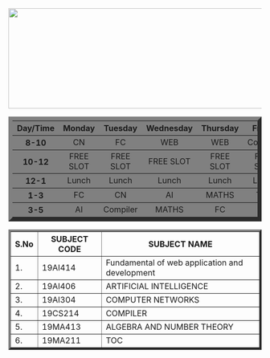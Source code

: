<!DOCTYPE html>
<html lang="en">
<head>
	<meta charset="UTF-8">
	<meta http-equiv="X-UA-Compatible" content="IE=edge">
	<meta name="viewport" content="width=device-width, initial-scale=1.0">
	<title>Timetable Sharon Sanjana S (212221040151) </title>
</head>
<body>
<center>
<img src="logo.png" width="900" height="200">
</center>
<table align="center" width="600" cellspacing="3" cellpadding="6" border="8" bgcolor="grey">
<th bgcolor="grey">Day/Time</th>
<th bgcolor="grey">Monday</th>
<th bgcolor="grey">Tuesday</th>
<th bgcolor="grey">Wednesday</th>
<th bgcolor="grey">Thursday</th>
<th bgcolor="grey">Friday</th>
</tr>

<tr align="center">
<th bgcolor="grey">8-10</th>
<td>CN</td>
<td>FC</td>
<td>WEB</td>
<td>WEB</td>
<td>Compiler</td>
</tr>

<tr align="center">
<th bgcolor="grey">10-12</th>
<td>FREE SLOT</td>
<td>FREE SLOT</td>
<td>FREE SLOT</td>
<td>FREE SLOT</td>
<td>FREE SLOT</td>
</tr>

<tr align="center">
<th bgcolor="grey">12-1</th>
<td>Lunch</td>
<td>Lunch</td>
<td>Lunch</td>
<td>Lunch</td>
<td>Lunch</td>
</tr>
<tr align="center">
	<th bgcolor="grey">1-3</th>
	<td>FC</td>
	<td>CN</td>
	<td>AI</td>
	<td>MATHS</td>
	<td>TOC</td>
	</tr>
	<tr align="center">
		<th bgcolor="grey">3-5</th>
		<td>AI</td>
		<td>Compiler</td>
		<td>MATHS</td>
		<td>FC</td>
		<td>CN</td>
		</tr>
<table border= "4" cellspacing="0px" cellpadding="10px"  align="center" >
	<tr>
	<th> S.No </th>
	  <th> SUBJECT CODE </th>
	<th> SUBJECT NAME </th>
	</tr>
	<tr> 
	<td> 1. </td>
	<td> 19AI414 </td>
	<td> Fundamental of web application and development </td>
	</tr>
	<tr>
	<td> 2. </td>
	<td> 19AI406 </td>
	<td> ARTIFICIAL INTELLIGENCE </td>
	</tr>
	<tr>
	<td> 3. </td>
	<td> 19AI304 </td> 
	<td> COMPUTER NETWORKS </td>
	</tr>
	<tr>
	<td> 4. </td>
	<td> 19CS214 </td>
	<td> COMPILER </td>
	</tr>
	<tr>
	<td> 5. </td>
	<td> 19MA413 </td>
	<td>ALGEBRA AND NUMBER THEORY </td>
	</tr>
	<tr>
	<td> 6. </td>
	<td> 19MA211 </td>
	<td> TOC</td>
	</tr>
	</table>
	   
 </body>
</html>
